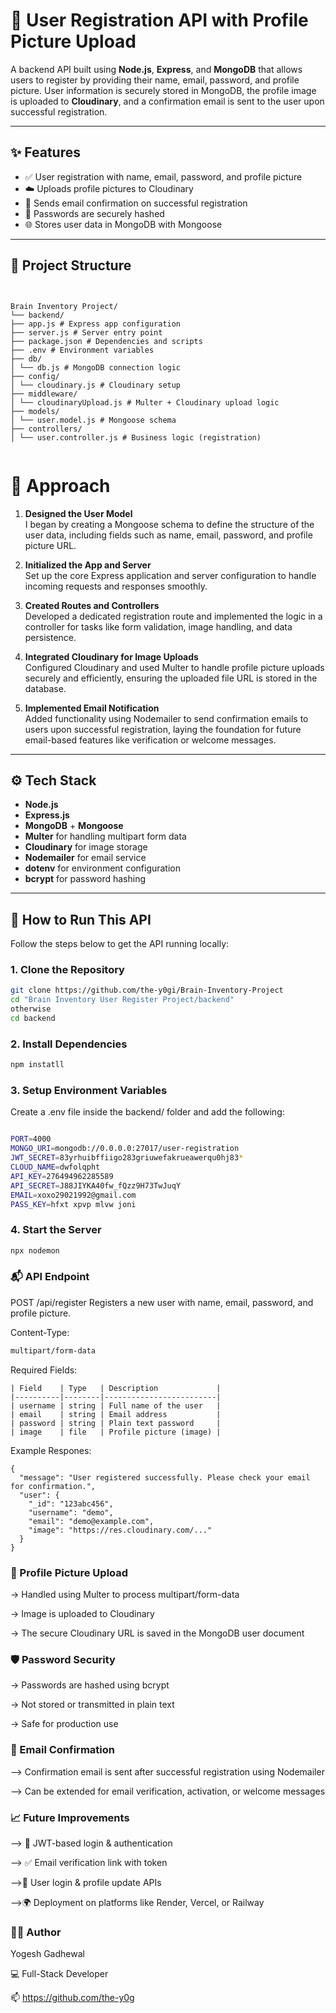 # 👤 User Registration API with Profile Picture Upload

A backend API built using **Node.js**, **Express**, and **MongoDB** that allows users to register by providing their name, email, password, and profile picture. User information is securely stored in MongoDB, the profile image is uploaded to **Cloudinary**, and a confirmation email is sent to the user upon successful registration.

---

## ✨ Features

- ✅ User registration with name, email, password, and profile picture
- ☁️ Uploads profile pictures to Cloudinary
- 📧 Sends email confirmation on successful registration
- 🔐 Passwords are securely hashed
- 🌐 Stores user data in MongoDB with Mongoose

---

## 📁 Project Structure
```


Brain Inventory Project/
└── backend/
├── app.js # Express app configuration
├── server.js # Server entry point
├── package.json # Dependencies and scripts
├── .env # Environment variables
├── db/
│ └── db.js # MongoDB connection logic
├── config/
│ └── cloudinary.js # Cloudinary setup
├── middleware/
│ └── cloudinaryUpload.js # Multer + Cloudinary upload logic
├── models/
│ └── user.model.js # Mongoose schema
├── controllers/
│ └── user.controller.js # Business logic (registration)


```

# 📌 Approach


1. **Designed the User Model**  
   I began by creating a Mongoose schema to define the structure of the user data, including fields such as name, email, password, and profile picture URL.

2. **Initialized the App and Server**  
   Set up the core Express application and server configuration to handle incoming requests and responses smoothly.

3. **Created Routes and Controllers**  
   Developed a dedicated registration route and implemented the logic in a controller for tasks like form validation, image handling, and data persistence.

4. **Integrated Cloudinary for Image Uploads**  
   Configured Cloudinary and used Multer to handle profile picture uploads securely and efficiently, ensuring the uploaded file URL is stored in the database.

5. **Implemented Email Notification**  
   Added functionality using Nodemailer to send confirmation emails to users upon successful registration, laying the foundation for future email-based features like verification or welcome messages.



---


## ⚙️ Tech Stack

- **Node.js**
- **Express.js**
- **MongoDB** + **Mongoose**
- **Multer** for handling multipart form data
- **Cloudinary** for image storage
- **Nodemailer** for email service
- **dotenv** for environment configuration
- **bcrypt** for password hashing

---

## 🚀 How to Run This API

Follow the steps below to get the API running locally:

### 1. Clone the Repository

```bash
git clone https://github.com/the-y0gi/Brain-Inventory-Project
cd "Brain Inventory User Register Project/backend"
otherwise
cd backend
```
### 2. Install Dependencies

```bash
npm instatll
```
### 3. Setup Environment Variables
Create a .env file inside the backend/ folder and add the following:

```bash

PORT=4000
MONGO_URI=mongodb://0.0.0.0:27017/user-registration
JWT_SECRET=83yrhuibffiigo283griuwefakrueawerqu0hj83*
CLOUD_NAME=dwfolqpht
API_KEY=276494962285589
API_SECRET=J88JIYKA40fw_fQzz9H73TwJuqY
EMAIL=xoxo29021992@gmail.com
PASS_KEY=hfxt xpvp mlvw joni

```

### 4. Start the Server

```bash
npx nodemon
```

### 📬 API Endpoint
POST /api/register
Registers a new user with name, email, password, and profile picture.

Content-Type:
```bash
multipart/form-data
```
Required Fields:
```
| Field    | Type   | Description             |
|----------|--------|-------------------------|
| username | string | Full name of the user   |
| email    | string | Email address           |
| password | string | Plain text password     |
| image    | file   | Profile picture (image) |

```

Example Respones: 
```
{
  "message": "User registered successfully. Please check your email for confirmation.",
  "user": {
    "_id": "123abc456",
    "username": "demo",
    "email": "demo@example.com",
    "image": "https://res.cloudinary.com/..."
  }
}

```
### 📸 Profile Picture Upload

-> Handled using Multer to process multipart/form-data

-> Image is uploaded to Cloudinary

-> The secure Cloudinary URL is saved in the MongoDB user document

### 🛡️ Password Security
-> Passwords are hashed using bcrypt

-> Not stored or transmitted in plain text

-> Safe for production use

### 📧 Email Confirmation
--> Confirmation email is sent after successful registration using Nodemailer

--> Can be extended for email verification, activation, or welcome messages

### 📈 Future Improvements
--> 🔐 JWT-based login & authentication

--> ✅ Email verification link with token

-->👤 User login & profile update APIs

-->🌍 Deployment on platforms like Render, Vercel, or Railway

### 🙋‍♂️ Author
 Yogesh Gadhewal
 
💻 Full-Stack Developer

📫 https://github.com/the-y0g

